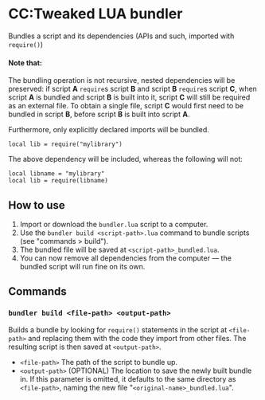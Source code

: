# CC:Tweaked LUA bundler
Bundles a script and its dependencies (APIs and such, imported with `require()`)
#### Note that:
The bundling operation is not recursive, nested dependencies will be preserved: if script **A** `require`s script **B** and script **B** `require`s script **C**, when script **A** is bundled and script **B** is built into it, script **C** will still be required as an external file. To obtain a single file, script **C** would first need to be bundled in script **B**, before script **B** is built into script **A**.

Furthermore, only explicitly declared imports will be bundled.
```
local lib = require("mylibrary")
```
The above dependency will be included, whereas the following will not:
```
local libname = "mylibrary"
local lib = require(libname)
```



## How to use
1. Import or download the `bundler.lua` script to a computer.
2. Use the `bundler build <script-path>.lua` command to bundle scripts (see "commands > build").
3. The bundled file will be saved at `<script-path>_bundled.lua`.
4. You can now remove all dependencies from the computer — the bundled script will run fine on its own.

## Commands
### `bundler build <file-path> <output-path>`
Builds a bundle by looking for `require()` statements in the script at `<file-path>` and replacing them with the code they import from other files. The resulting script is then saved at `<output-path>`.
- `<file-path>` The path of the script to bundle up.
- `<output-path>` (OPTIONAL) The location to save the newly built bundle in. If this parameter is omitted, it defaults to the same directory as `<file-path>`, naming the new file "`<original-name>_bundled.lua`".
